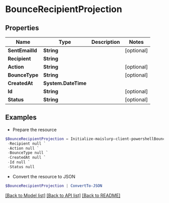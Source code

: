 # BounceRecipientProjection
## Properties

Name | Type | Description | Notes
------------ | ------------- | ------------- | -------------
**SentEmailId** | **String** |  | [optional] 
**Recipient** | **String** |  | 
**Action** | **String** |  | [optional] 
**BounceType** | **String** |  | [optional] 
**CreatedAt** | **System.DateTime** |  | 
**Id** | **String** |  | [optional] 
**Status** | **String** |  | [optional] 

## Examples

- Prepare the resource
```powershell
$BounceRecipientProjection = Initialize-maislurp-client-powershellBounceRecipientProjection  -SentEmailId null `
 -Recipient null `
 -Action null `
 -BounceType null `
 -CreatedAt null `
 -Id null `
 -Status null
```

- Convert the resource to JSON
```powershell
$BounceRecipientProjection | ConvertTo-JSON
```

[[Back to Model list]](../README#documentation-for-models) [[Back to API list]](../README#documentation-for-api-endpoints) [[Back to README]](../README)


